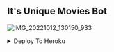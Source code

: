 ## It's Unique Movies Bot
![IMG_20221012_130150_933](https://user-images.githubusercontent.com/113157573/196437759-88d955d6-1025-404f-a628-ecccc96b43b4.jpg)

<details><summary>Deploy To Heroku</summary>
<p>
<br>
<a href="https://heroku.com/deploy?template=https://github.com/TGDarkLord/ItsUniqueMovies-Bot">
  <img src="https://www.herokucdn.com/deploy/button.svg" alt="Deploy">
</a>
</p>
</details>
